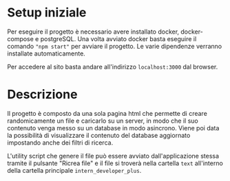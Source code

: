 # Setup iniziale
Per eseguire il progetto è necessario avere installato docker, docker-compose e postgreSQL. Una volta avviato docker basta eseguire il comando `"npm start"` per avviare il progetto. Le varie dipendenze verranno installate automaticamente.

Per accedere al sito basta andare all'indirizzo `localhost:3000` dal browser.

# Descrizione
Il progetto è composto da una sola pagina html che permette di creare randomicamente un file e caricarlo su un server, in modo che il suo contenuto venga messo su un database in modo asincrono. Viene poi data la possibilità di visualizzare il contenuto del database aggiornato impostando anche dei filtri di ricerca.

L'utility script che genere il file può essere avviato dall'applicazione stessa tramite il pulsante "Ricrea file" e il file si troverà nella cartella `text` all'interno della cartella principale `intern_developer_plus`.
